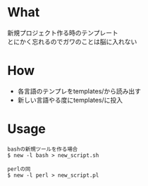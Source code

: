 # What
新規プロジェクト作る時のテンプレート  
とにかく忘れるのでガワのことは脳に入れない


# How
- 各言語のテンプレをtemplates/から読み出す  
- 新しい言語やる度にtemplates/に投入

# Usage
```
bashの新規ツールを作る場合
$ new -l bash > new_script.sh

perlの同
$ new -l perl > new_script.pl
```
